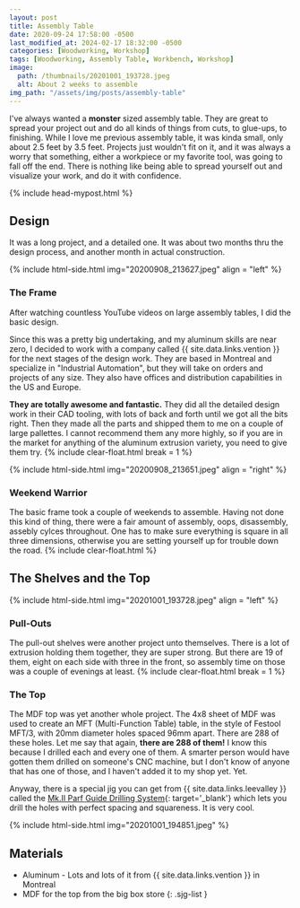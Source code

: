 ```yaml
---
layout: post
title: Assembly Table
date: 2020-09-24 17:58:00 -0500
last_modified_at: 2024-02-17 18:32:00 -0500
categories: [Woodworking, Workshop]
tags: [Woodworking, Assembly Table, Workbench, Workshop]
image:
  path: /thumbnails/20201001_193728.jpeg
  alt: About 2 weeks to assemble
img_path: "/assets/img/posts/assembly-table"
---
```


I've always wanted a **monster** sized assembly table. They are great to spread your project out and do all kinds of things from cuts, to glue-ups, to finishing. While I love me previous assembly table, it was kinda small, only about 2.5 feet by 3.5 feet. Projects just wouldn't fit on it, and it was always a worry that something, either a workpiece or my favorite tool, was going to fall off the end. There is nothing like being able to spread yourself out and visualize your work, and do it with confidence.

{% include head-mypost.html %}

## Design

It was a long project, and a detailed one. It was about two months thru the design process, and another month in actual construction.

{% include html-side.html img="20200908_213627.jpeg" align = "left" %}

### The Frame

After watching countless YouTube videos on large assembly tables, I did the basic design.

Since this was a pretty big undertaking, and my aluminum skills are near zero, I decided to work with a company called {{ site.data.links.vention }} for the next stages of the design work. They are based in Montreal and specialize in "Industrial Automation", but they will take on orders and projects of any size. They also have offices and distribution capabilities in the US and Europe.

**They are totally awesome and fantastic.** They did all the detailed design work in their CAD tooling, with lots of back and forth until we got all the bits right. Then they made all the parts and shipped them to me on a couple of large pallettes. I cannot recommend them any more highly, so if you are in the market for anything of the aluminum extrusion variety, you need to give them try.
{% include clear-float.html break = 1 %}

{% include html-side.html img="20200908_213651.jpeg" align = "right" %}

### Weekend Warrior

The basic frame took a couple of weekends to assemble. Having not done this kind of thing, there were a fair amount of assembly, oops, disassembly, assebly cylces throughout. One has to make sure everything is square in all three dimensions, otherwise you are setting yourself up for trouble down the road.
{% include clear-float.html %}

## The Shelves and the Top

{% include html-side.html img="20201001_193728.jpeg" align = "left" %}

### Pull-Outs

The pull-out shelves were another project unto themselves. There is a lot of extrusion holding them together, they are super strong. But there are 19 of them, eight on each side with three in the front, so assembly time on those was a couple of evenings at least.
{% include clear-float.html break = 1 %}

### The Top

The MDF top was yet another whole project. The 4x8 sheet of MDF was used to create an MFT (Multi-Function Table) table, in the style of Festool MFT/3, with 20mm diameter holes spaced 96mm apart. There are 288 of these holes. Let me say that again, **there are 288 of them!** I know this because I drilled each and every one of them. A smarter person would have gotten them drilled on someone's CNC machine, but I don't know of anyone that has one of those, and I haven't added it to my shop yet. Yet.

Anyway, there is a special jig you can get from {{ site.data.links.leevalley }} called the [Mk.II Parf Guide Drilling System](https://www.leevalley.com/en-ca/shop/tools/jigs-guides-and-fixtures/110468-mk-ii-parf-guide-drilling-system?item=58B3996){: target='\_blank'} which lets you drill the holes with perfect spacing and squareness. It is very cool.

{% include html-side.html img="20201001_194851.jpeg" %}

## Materials

- Aluminum - Lots and lots of it from {{ site.data.links.vention }} in Montreal
- MDF for the top from the big box store
{: .sjg-list }
